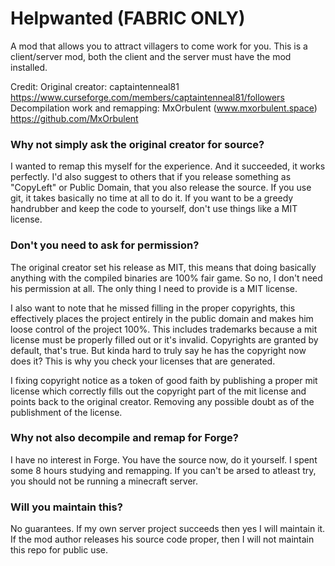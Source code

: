 # Helpwanted (FABRIC ONLY)
A mod that allows you to attract villagers to come work for you.
This is a client/server mod, both the client and the server must have the mod installed.

Credit:
Original creator: captaintenneal81 https://www.curseforge.com/members/captaintenneal81/followers
Decompilation work and remapping: MxOrbulent (www.mxorbulent.space) https://github.com/MxOrbulent

### Why not simply ask the original creator for source?
I wanted to remap this myself for the experience. And it succeeded, it works perfectly.
I'd also suggest to others that if you release something as "CopyLeft" or Public Domain, that you also
release the source. If you use git, it takes basically no time at all to do it.
If you want to be a greedy handrubber and keep the code to yourself, don't use things like a MIT license.

### Don't you need to ask for permission?
The original creator set his release as MIT, this means that doing basically anything with the compiled binaries are
100% fair game. So no, I don't need his permission at all. The only thing I need to provide is a MIT license.

I also want to note that he missed filling in the proper copyrights, this effectively places
the project entirely in the public domain and makes him loose control of the project 100%. This includes trademarks 
because a mit license must be properly filled out or it's invalid. 
Copyrights are granted by default, that's true. 
But kinda hard to truly say he has the copyright now does it? 
This is why you check your licenses that are generated.


I fixing copyright notice as a token of good faith by publishing
a proper mit license which correctly fills out the copyright part of the mit license and points back to the
original creator. Removing any possible doubt as of the publishment of the license.

### Why not also decompile and remap for Forge?
I have no interest in Forge. You have the source now, do it yourself. I spent some 8 hours studying
and remapping. If you can't be arsed to atleast try, you should not be running a minecraft server.

### Will you maintain this?
No guarantees. If my own server project succeeds then yes I will maintain it.
If the mod author releases his source code proper, then I will not maintain this repo for public use.
